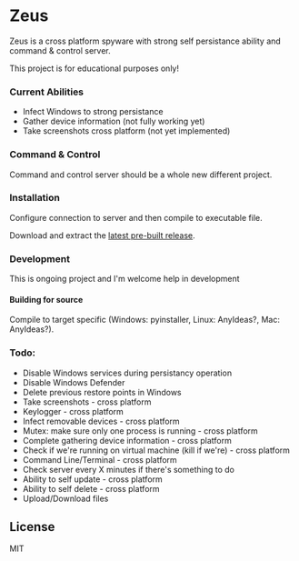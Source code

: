 # Zeus

Zeus is a cross platform spyware with strong self persistance ability and command & control server.

This project is for educational purposes only!

### Current Abilities
  - Infect Windows to strong persistance
  - Gather device information (not fully working yet)
  - Take screenshots cross platform (not yet implemented)


### Command & Control
Command and control server should be a whole new different project.

### Installation

Configure connection to server and then compile to executable file.

Download and extract the [latest pre-built release](https://github.com/idanmos/Zeus/releases).



### Development

This is ongoing project and I'm welcome help in development

#### Building for source
Compile to target specific (Windows: pyinstaller, Linux: AnyIdeas?, Mac: AnyIdeas?).


### Todo:

 - Disable Windows services during persistancy operation
 - Disable Windows Defender
 - Delete previous restore points in Windows
 - Take screenshots - cross platform
 - Keylogger - cross platform
 - Infect removable devices - cross platform
 - Mutex: make sure only one process is running - cross platform
 - Complete gathering device information - cross platform
 - Check if we're running on virtual machine (kill if we're) - cross platform
 - Command Line/Terminal - cross platform
 - Check server every X minutes if there's something to do
 - Ability to self update - cross platform
 - Ability to self delete - cross platform
 - Upload/Download files

License
----

MIT